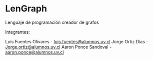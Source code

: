 # LenGraph
Lenguaje de programación creador de grafos

Integrantes: 

Luis Fuentes Olivares - luis.fuentes@alumnos.uv.cl
Jorge Ortiz Dias -  Jorge.ortiz@alumnos.uv.cl
Aaron Ponce Sandoval - aaron.ponce@alumnos.uv.cl
